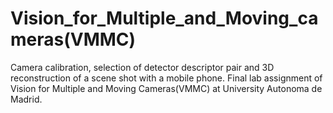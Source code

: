# Vision_for_Multiple_and_Moving_cameras(VMMC)
Camera calibration, selection of detector descriptor pair and 3D reconstruction of a scene shot with a mobile phone. Final lab assignment of Vision for Multiple and Moving Cameras(VMMC) at University Autonoma de Madrid.

